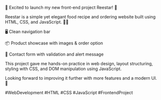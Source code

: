 🌟 Excited to launch my new front-end project Reestar! 🌟

Reestar is a simple yet elegant food recipe and ordering website built using HTML, CSS, and JavaScript. 🍴✨

🖥️ Clean navigation bar

📦 Product showcase with images & order option

📩 Contact form with validation and alert message

This project gave me hands-on practice in web design, layout structuring, styling with CSS, and DOM manipulation using JavaScript.

Looking forward to improving it further with more features and a modern UI. 🚀

#WebDevelopment #HTML #CSS #JavaScript #FrontendProject
